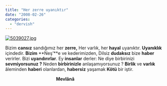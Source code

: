 ```yaml
---
title: "Her zerre uyanıktır"
date: "2008-02-26"
categories: 
  - "dervish"
---
```


[![5039027.jpg](/uploads/2008/02/5039027.jpg)](/uploads/2008/02/5039027.jpg "5039027.jpg")[](/uploads/2008/02/96db232a19f5af59875c3a6fc1.jpg "96db232a19f5af59875c3a6fc1.jpg")

Bizim **cansız** sandığımız her **zerre,** Her varlık, her **hayal** uyanıktır. **Uyanıklık** içindedir. **Bizim** **Neş’**e ve kederimizden, Dilsiz **dudaksız** bize **haber** verirler. Bizi **uyandırırlar**. Ey **insanlar** derler: Ne diye birbirinizi **sevmiyorsunuz ?** Neden **birbirinizle** anlaşamıyorsunuz ? **Birlik** ve **varlık** âleminden **haberi** olanlardan, **habersiz** yaşamak **Kötü** bir iştir.

                                         **Mevlânâ**
